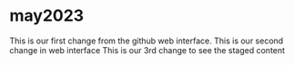 # may2023
This is our first change from the github web interface.
This is our second change in web interface
This is our 3rd change to see the staged content
